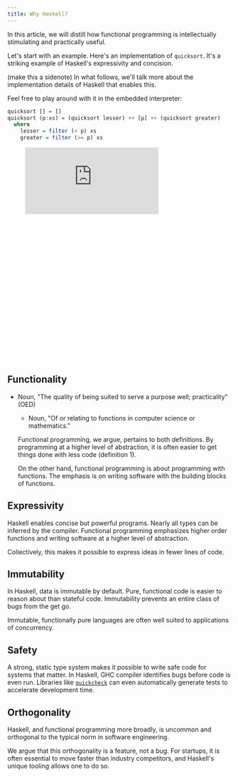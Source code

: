 ```yaml
---
title: Why Haskell?
---
```


In this article, we will distill how functional programming is intellectually
stimulating and practically useful.

Let's start with an example.  Here's an implementation of `quicksort`.  It's a
striking example of Haskell's expressivity and concision.  

(make this a sidenote)
In what follows, we'll talk more about the implementation details of Haskell
that enables this.

Feel free to play around with it in the embedded interpreter:

```haskell
quicksort [] = []
quicksort (p:xs) = (quicksort lesser) ++ [p] ++ (quicksort greater)
  where
    lesser = filter (< p) xs
    greater = filter (>= p) xs
```

<figure class="repl-wrapper" style="height:30rem;">
<iframe
src="https://repl.it/@cs43/QuickSortRepl?lite=true&outputonly=1"
scrolling="no" frameborder="no" allowtransparency="true"
allowfullscreen="true" sandbox="allow-forms
allow-pointer-lock allow-popups allow-same-origin
allow-scripts allow-modals"></iframe>
</figure>

## Functionality

- Noun, "The quality of being suited to serve a purpose well; practicality"
  (OED)

  - Noun, "Of or relating to functions in computer science or mathematics."

  Functional programming, we argue, pertains to both definitions.  By
  programming at a higher level of abstraction, it is often easier to get things
  done with less code (definition 1).

  On the other hand, functional programming is about programming with functions.
  The emphasis is on writing software with the building blocks of functions.


## Expressivity

Haskell enables concise but powerful programs.  Nearly all types can be inferred
by the compiler.  Functional programming emphasizes higher order functions and
writing software at a higher level of abstraction.

Collectively, this makes it possible to express ideas in fewer lines of code.

## Immutability

In Haskell, data is immutable by default.  Pure, functional code is easier to
reason about than stateful code.  Immutability prevents an entire class of bugs
from the get go.

Immutable, functionally pure languages are often well suited to applications of
concurrency.

## Safety

A strong, static type system makes it possible to write safe code for systems
that matter.  In Haskell, GHC compiler identifies bugs before code is even run.
Libraries like [`quickcheck`](https://github.com/nick8325/quickcheck) can even
automatically generate tests to accelerate development time.

## Orthogonality

Haskell, and functional programming more broadly, is uncommon and orthogonal to
the typical norm in software engineering.

We argue that this orthogonality is a feature, not a bug.   For startups, it is
often essential to move faster than industry competitors, and Haskell's unique
tooling allows one to do so.

